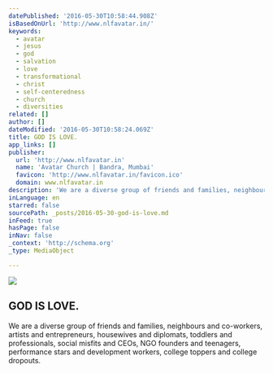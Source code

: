 ```yaml
---
datePublished: '2016-05-30T10:58:44.908Z'
isBasedOnUrl: 'http://www.nlfavatar.in/'
keywords:
  - avatar
  - jesus
  - god
  - salvation
  - love
  - transformational
  - christ
  - self-centeredness
  - church
  - diversities
related: []
author: []
dateModified: '2016-05-30T10:58:24.069Z'
title: GOD IS LOVE.
app_links: []
publisher:
  url: 'http://www.nlfavatar.in'
  name: 'Avatar Church | Bandra, Mumbai'
  favicon: 'http://www.nlfavatar.in/favicon.ico'
  domain: www.nlfavatar.in
description: 'We are a diverse group of friends and families, neighbours and co-workers, artists and entrepreneurs, housewives and diplomats, toddlers and professionals, social misfits and CEOs, NGO founders and teenagers, performance stars and development workers, college toppers and college dropouts.'
inLanguage: en
starred: false
sourcePath: _posts/2016-05-30-god-is-love.md
inFeed: true
hasPage: false
inNav: false
_context: 'http://schema.org'
_type: MediaObject

---
```

<article style=""><img src="https://s3-us-west-2.amazonaws.com/the-grid-img/p/3ddb6312b3f46df83cbee0bc0101cfd7dc8c3896.jpg" /><h1>GOD IS LOVE.</h1><p>We are a diverse group of friends and families, neighbours and co-workers, artists and entrepreneurs, housewives and diplomats, toddlers and professionals, social misfits and CEOs, NGO founders and teenagers, performance stars and development workers, college toppers and college dropouts.</p></article>